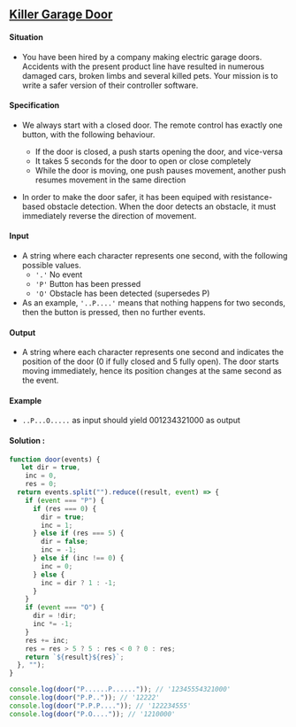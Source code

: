 ## [Killer Garage Door](https://www.codewars.com/kata/58b1ae711fcffa34090000ea/train/javascript)

#### Situation

- You have been hired by a company making electric garage doors. Accidents with the present product line have resulted in numerous damaged cars, broken limbs and several killed pets. Your mission is to write a safer version of their controller software.

#### Specification

- We always start with a closed door. The remote control has exactly one button, with the following behaviour.

  - If the door is closed, a push starts opening the door, and vice-versa
  - It takes 5 seconds for the door to open or close completely
  - While the door is moving, one push pauses movement, another push resumes movement in the same direction

- In order to make the door safer, it has been equiped with resistance-based obstacle detection. When the door detects an obstacle, it must immediately reverse the direction of movement.

#### Input

- A string where each character represents one second, with the following possible values.
  - `'.'` No event
  - `'P'` Button has been pressed
  - `'O'` Obstacle has been detected (supersedes P)
- As an example, `'..P....'` means that nothing happens for two seconds, then the button is pressed, then no further events.

#### Output

- A string where each character represents one second and indicates the position of the door (0 if fully closed and 5 fully open). The door starts moving immediately, hence its position changes at the same second as the event.

#### Example

- `..P...O.....` as input should yield 001234321000 as output

#### Solution :

```js
function door(events) {
   let dir = true, 
    inc = 0,
    res = 0;
  return events.split("").reduce((result, event) => { 
    if (event === "P") {
      if (res === 0) {
        dir = true;
        inc = 1;
      } else if (res === 5) {
        dir = false;
        inc = -1;
      } else if (inc !== 0) {
        inc = 0;
      } else {
        inc = dir ? 1 : -1;
      }
    }
    if (event === "O") {
      dir = !dir;
      inc *= -1;
    }
    res += inc;
    res = res > 5 ? 5 : res < 0 ? 0 : res;
    return `${result}${res}`;
  }, "");
}

console.log(door("P......P......")); // '12345554321000'
console.log(door("P.P..")); // '12222'
console.log(door("P.P.P....")); // '122234555'
console.log(door("P.O....")); // '1210000'
```

